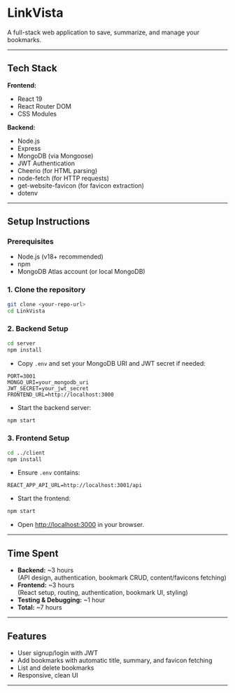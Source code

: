 # LinkVista

A full-stack web application to save, summarize, and manage your bookmarks.

---

## Tech Stack

**Frontend:**  
- React 19  
- React Router DOM  
- CSS Modules

**Backend:**  
- Node.js  
- Express  
- MongoDB (via Mongoose)  
- JWT Authentication  
- Cheerio (for HTML parsing)  
- node-fetch (for HTTP requests)  
- get-website-favicon (for favicon extraction)  
- dotenv

---

## Setup Instructions

### Prerequisites

- Node.js (v18+ recommended)
- npm
- MongoDB Atlas account (or local MongoDB)

### 1. Clone the repository

```sh
git clone <your-repo-url>
cd LinkVista
```

### 2. Backend Setup

```sh
cd server
npm install
```

- Copy `.env` and set your MongoDB URI and JWT secret if needed:

```
PORT=3001
MONGO_URI=your_mongodb_uri
JWT_SECRET=your_jwt_secret
FRONTEND_URL=http://localhost:3000
```

- Start the backend server:

```sh
npm start
```

### 3. Frontend Setup

```sh
cd ../client
npm install
```

- Ensure `.env` contains:

```
REACT_APP_API_URL=http://localhost:3001/api
```

- Start the frontend:

```sh
npm start
```

- Open [http://localhost:3000](http://localhost:3000) in your browser.

---

## Time Spent

- **Backend:** ~3 hours  
  (API design, authentication, bookmark CRUD, content/favicons fetching)
- **Frontend:** ~3 hours  
  (React setup, routing, authentication, bookmark UI, styling)
- **Testing & Debugging:** ~1 hour  
- **Total:** ~7 hours

---

## Features

- User signup/login with JWT
- Add bookmarks with automatic title, summary, and favicon fetching
- List and delete bookmarks
- Responsive, clean UI

---

##